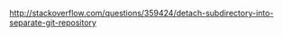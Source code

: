 <!-- 
.. title: ElasticSearch
.. slug: elasticsearch
.. date: 2015-01-22 00:00:00 UTC
.. tags: git,split repository
.. link: 
.. description:
.. type: text
-->

http://stackoverflow.com/questions/359424/detach-subdirectory-into-separate-git-repository

